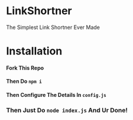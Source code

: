 # LinkShortner
 The Simplest Link Shortner Ever Made
# Installation
#### Fork This Repo
#### Then Do `npm i`
#### Then Configure The Details In `config.js`
### Then Just Do `node index.js` And Ur Done!
